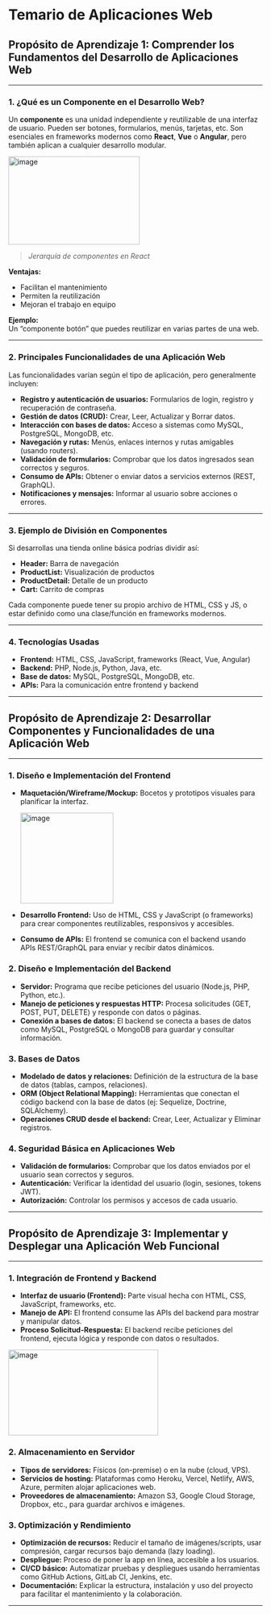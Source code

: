 # Temario de Aplicaciones Web

## Propósito de Aprendizaje 1: Comprender los Fundamentos del Desarrollo de Aplicaciones Web

---

### 1. ¿Qué es un Componente en el Desarrollo Web?

Un **componente** es una unidad independiente y reutilizable de una interfaz de usuario. Pueden ser botones, formularios, menús, tarjetas, etc. Son esenciales en frameworks modernos como **React**, **Vue** o **Angular**, pero también aplican a cualquier desarrollo modular.

<img width="260" height="175" alt="image" src="https://github.com/user-attachments/assets/ecebcb36-7fd1-4462-9f87-aee2e5f73abe" />


> *Jerarquía de componentes en React*

**Ventajas:**  
- Facilitan el mantenimiento  
- Permiten la reutilización  
- Mejoran el trabajo en equipo

**Ejemplo:**  
Un “componente botón” que puedes reutilizar en varias partes de una web.

---

### 2. Principales Funcionalidades de una Aplicación Web

Las funcionalidades varían según el tipo de aplicación, pero generalmente incluyen:

- **Registro y autenticación de usuarios:** Formularios de login, registro y recuperación de contraseña.
- **Gestión de datos (CRUD):** Crear, Leer, Actualizar y Borrar datos.
- **Interacción con bases de datos:** Acceso a sistemas como MySQL, PostgreSQL, MongoDB, etc.
- **Navegación y rutas:** Menús, enlaces internos y rutas amigables (usando routers).
- **Validación de formularios:** Comprobar que los datos ingresados sean correctos y seguros.
- **Consumo de APIs:** Obtener o enviar datos a servicios externos (REST, GraphQL).
- **Notificaciones y mensajes:** Informar al usuario sobre acciones o errores.

---

### 3. Ejemplo de División en Componentes

Si desarrollas una tienda online básica podrías dividir así:

- **Header:** Barra de navegación
- **ProductList:** Visualización de productos
- **ProductDetail:** Detalle de un producto
- **Cart:** Carrito de compras



Cada componente puede tener su propio archivo de HTML, CSS y JS, o estar definido como una clase/función en frameworks modernos.

---

### 4. Tecnologías Usadas

- **Frontend:** HTML, CSS, JavaScript, frameworks (React, Vue, Angular)
- **Backend:** PHP, Node.js, Python, Java, etc.
- **Base de datos:** MySQL, PostgreSQL, MongoDB, etc.
- **APIs:** Para la comunicación entre frontend y backend

> 

---

## Propósito de Aprendizaje 2: Desarrollar Componentes y Funcionalidades de una Aplicación Web

---

### 1. Diseño e Implementación del Frontend

- **Maquetación/Wireframe/Mockup:** Bocetos y prototipos visuales para planificar la interfaz.
  
  <img width="184" height="180" alt="image" src="https://github.com/user-attachments/assets/4633ba21-89a2-4c65-833a-778d84918d83" />


- **Desarrollo Frontend:** Uso de HTML, CSS y JavaScript (o frameworks) para crear componentes reutilizables, responsivos y accesibles.
- **Consumo de APIs:** El frontend se comunica con el backend usando APIs REST/GraphQL para enviar y recibir datos dinámicos.

### 2. Diseño e Implementación del Backend

- **Servidor:** Programa que recibe peticiones del usuario (Node.js, PHP, Python, etc.).
- **Manejo de peticiones y respuestas HTTP:** Procesa solicitudes (GET, POST, PUT, DELETE) y responde con datos o páginas.
- **Conexión a bases de datos:** El backend se conecta a bases de datos como MySQL, PostgreSQL o MongoDB para guardar y consultar información.



### 3. Bases de Datos

- **Modelado de datos y relaciones:** Definición de la estructura de la base de datos (tablas, campos, relaciones).
- **ORM (Object Relational Mapping):** Herramientas que conectan el código backend con la base de datos (ej: Sequelize, Doctrine, SQLAlchemy).
- **Operaciones CRUD desde el backend:** Crear, Leer, Actualizar y Eliminar registros.

### 4. Seguridad Básica en Aplicaciones Web

- **Validación de formularios:** Comprobar que los datos enviados por el usuario sean correctos y seguros.
- **Autenticación:** Verificar la identidad del usuario (login, sesiones, tokens JWT).
- **Autorización:** Controlar los permisos y accesos de cada usuario.


---

## Propósito de Aprendizaje 3: Implementar y Desplegar una Aplicación Web Funcional

---

### 1. Integración de Frontend y Backend

- **Interfaz de usuario (Frontend):** Parte visual hecha con HTML, CSS, JavaScript, frameworks, etc.
- **Manejo de API:** El frontend consume las APIs del backend para mostrar y manipular datos.
- **Proceso Solicitud-Respuesta:** El backend recibe peticiones del frontend, ejecuta lógica y responde con datos o resultados.

<img width="297" height="170" alt="image" src="https://github.com/user-attachments/assets/d1a76f5e-4285-4a9e-9865-0a748b3060de" />


### 2. Almacenamiento en Servidor

- **Tipos de servidores:** Físicos (on-premise) o en la nube (cloud, VPS).
- **Servicios de hosting:** Plataformas como Heroku, Vercel, Netlify, AWS, Azure, permiten alojar aplicaciones web.
- **Proveedores de almacenamiento:** Amazon S3, Google Cloud Storage, Dropbox, etc., para guardar archivos e imágenes.

> 

### 3. Optimización y Rendimiento

- **Optimización de recursos:** Reducir el tamaño de imágenes/scripts, usar compresión, cargar recursos bajo demanda (lazy loading).
- **Despliegue:** Proceso de poner la app en línea, accesible a los usuarios.
- **CI/CD básico:** Automatizar pruebas y despliegues usando herramientas como GitHub Actions, GitLab CI, Jenkins, etc.
- **Documentación:** Explicar la estructura, instalación y uso del proyecto para facilitar el mantenimiento y la colaboración.


---

